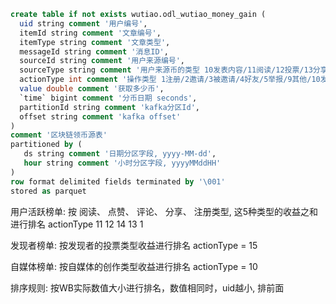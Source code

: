 ```sql
create table if not exists wutiao.odl_wutiao_money_gain (
  uid string comment '用户编号',
  itemId string comment '文章编号',
  itemType string comment '文章类型',
  messageId string comment '消息ID',
  sourceId string comment '用户来源编号',
  sourceType string comment '用户来源币的类型 10发表内容/11阅读/12投票/13分享/14评论/15发现',
  actionType int comment '操作类型 1注册/2邀请/3被邀请/4好友/5举报/9其他/10发表内容/11阅读/12投票(点赞)/13分享/14评论/15发现(投票)/16邀请额外收益',
  value double comment '获取多少币',
  `time` bigint comment '分币日期 seconds',
  partitionId string comment 'kafka分区Id',
  offset string comment 'kafka offset'
)
comment '区块链领币源表'
partitioned by (
   ds string comment '日期分区字段, yyyy-MM-dd',
   hour string comment '小时分区字段, yyyyMMddHH'
)
row format delimited fields terminated by '\001'
stored as parquet
```

用户活跃榜单: 按 阅读、    点赞、   评论、     分享、  注册类型, 这5种类型的收益之和进行排名
actionType     11      12       14         13      1

发现者榜单: 按发现者的投票类型收益进行排名 actionType = 15

自媒体榜单: 按自媒体的创作类型收益进行排名 actionType = 10

排序规则: 按WB实际数值大小进行排名，数值相同时，uid越小, 排前面
